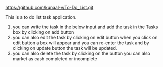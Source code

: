 https://github.com/kunaal-v/To-Do_List.git

This is a to do list task application.
 
1. you can write the task in the below input and add the task in the Tasks box by clicking on add button 
2. you can also edit the task by clicking on edit button when you click on edit button a box will appear and you can re-enter the task and by clicking on update button the task will be updated. 
3. you can also delete the task by clicking on the button you can also market as cash completed or incomplete